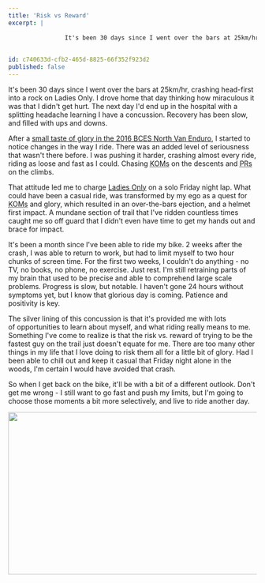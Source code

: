 ```yaml
---
title: 'Risk vs Reward'
excerpt: |
  
  				It's been 30 days since I went over the bars at 25km/hr, crashing head-first into a rock on Ladies Only. I drove home that day thinking how miraculous it was that I didn't get hurt. The next day I'd end up in the hospital with a splitting headache learning I have a concussion. Recovery has been slow, and filled with ups and downs.
  
  
id: c740633d-cfb2-465d-8825-66f352f923d2
published: false
---
```

It's been 30 days since I went over the bars at 25km/hr, crashing head-first into a rock on Ladies Only. I drove home that day thinking how miraculous it was that I didn't get hurt. The next day I'd end up in the hospital with a splitting headache learning I have a concussion. Recovery has been slow, and filled with ups and downs.



After a <a href="http://sagalbot.com/bikes/north-van-enduro/">small taste of glory in the 2016 BCES North Van Enduro</a>, I started to notice changes in the way I ride. There was an added level of seriousness that wasn't there before. I was pushing it harder, crashing almost every ride, riding as loose and fast as I could. Chasing <abbr title="King of the Mountain">KOMs</abbr> on the descents and <abbr title="Personal Record">PRs</abbr> on the climbs.

That attitude led me to charge <a href="http://www.trailforks.com/trails/ladies-only/">Ladies Only</a> on a solo Friday night lap. What could have been a casual ride, was transformed by my ego as a quest for <abbr title="King of the Mountain">KOMs</abbr> and glory, which resulted in an over-the-bars ejection, and a helmet first impact. A mundane section of trail that I've ridden countless times caught me so off guard that I didn't even have time to get my hands out and brace for impact.

It's been a month since I've been able to ride my bike. 2 weeks after the crash, I was able to return to work, but had to limit myself to two hour chunks of screen time. For the first two weeks, I couldn't do anything - no TV, no books, no phone, no exercise. Just rest. I'm still retraining parts of my brain that used to be precise and able to comprehend large scale problems. Progress is slow, but notable. I haven't gone 24 hours without symptoms yet, but I know that glorious day is coming. Patience and positivity is key.

The silver lining of this concussion is that it's provided me with lots of opportunities to learn about myself, and what riding really means to me. Something I've come to realize is that the risk vs. reward of trying to be the fastest guy on the trail just doesn't equate for me. There are too many other things in my life that I love doing to risk them all for a little bit of glory. Had I been able to chill out and keep it casual that Friday night alone in the woods, I'm certain I would have avoided that crash.

So when I get back on the bike, it'll be with a bit of a different outlook. Don't get me wrong - I still want to go fast and push my limits, but I'm going to choose those moments a bit more selectively, and live to ride another day.

<img class="aligncenter wp-image-1424 size-large" src="http://sagalbot.com/wp-content/uploads/untitled-p7180517-1500x588.jpg" width="840" height="329" />